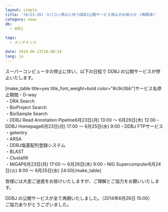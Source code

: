 ```yaml
---
layout: simple
title: '(6/23-26) スパコン停止に伴うDDBJ公開サービス停止のお知らせ (再開済)'
category: news
db:
  - ddbj

tags:
  - メンテナンス

date: 2014-06-13T10:48:34
lang: ja
---
```


<p>スーパーコンピュータの停止に伴い、以下の日程で DDBJ の公開サービスが停止いたします。</p>[make_table title=yes title_font_weight=bold color="#c9c0bb"]サービス名停止期間・D-way<br>・DRA Search<br>・BioProject Search<br>・BioSample Search<br>・DDBJ Read Annotation Pipeline6月23日(月) 13:00 ～ 6月26日(木) 12:00・DDBJ Homepage6月23日(月) 17:00 ～ 6月25日(水) 9:00・DDBJ FTPサービス<br>・getentry<br>・ARSA<br>・DDBJ塩基配列登録システム<br>・BLAST<br>・ClustalW<br>・MiGAP6月23日(月) 17:00 ～ 6月26日(木) 9:00・NIG Supercomputer6月24日(火) 8:00 ～ 6月25日(水) 24:00[/make_table]

<p>皆様には大変ご迷惑をお掛けいたしますが、ご理解とご協力をお願いいたします。</p>

<p><span class="font-red">DDBJ の公開サービスが全て再開いたしました。（2014年6月26日 15:00）<br>ご協力ありがとうございました。</span></p>
